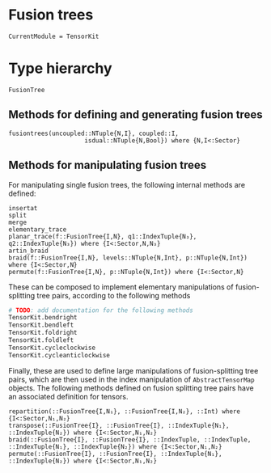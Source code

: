 # Fusion trees

```@meta
CurrentModule = TensorKit
```

# Type hierarchy

```@docs
FusionTree
```

## Methods for defining and generating fusion trees

```@docs
fusiontrees(uncoupled::NTuple{N,I}, coupled::I,
                     isdual::NTuple{N,Bool}) where {N,I<:Sector}
```

## Methods for manipulating fusion trees

For manipulating single fusion trees, the following internal methods are defined:
```@docs
insertat
split
merge
elementary_trace
planar_trace(f::FusionTree{I,N}, q1::IndexTuple{N₃}, q2::IndexTuple{N₃}) where {I<:Sector,N,N₃}
artin_braid
braid(f::FusionTree{I,N}, levels::NTuple{N,Int}, p::NTuple{N,Int}) where {I<:Sector,N}
permute(f::FusionTree{I,N}, p::NTuple{N,Int}) where {I<:Sector,N}
```

These can be composed to implement elementary manipulations of fusion-splitting tree pairs,
according to the following methods

```julia
# TODO: add documentation for the following methods
TensorKit.bendright
TensorKit.bendleft
TensorKit.foldright
TensorKit.foldleft
TensorKit.cycleclockwise
TensorKit.cycleanticlockwise
```

Finally, these are used to define large manipulations of fusion-splitting tree pairs, which
are then used in the index manipulation of `AbstractTensorMap` objects. The following methods
defined on fusion splitting tree pairs have an associated definition for tensors.
```@docs
repartition(::FusionTree{I,N₁}, ::FusionTree{I,N₂}, ::Int) where {I<:Sector,N₁,N₂}
transpose(::FusionTree{I}, ::FusionTree{I}, ::IndexTuple{N₁}, ::IndexTuple{N₂}) where {I<:Sector,N₁,N₂}
braid(::FusionTree{I}, ::FusionTree{I}, ::IndexTuple, ::IndexTuple, ::IndexTuple{N₁}, ::IndexTuple{N₂}) where {I<:Sector,N₁,N₂}
permute(::FusionTree{I}, ::FusionTree{I}, ::IndexTuple{N₁}, ::IndexTuple{N₂}) where {I<:Sector,N₁,N₂}
```
